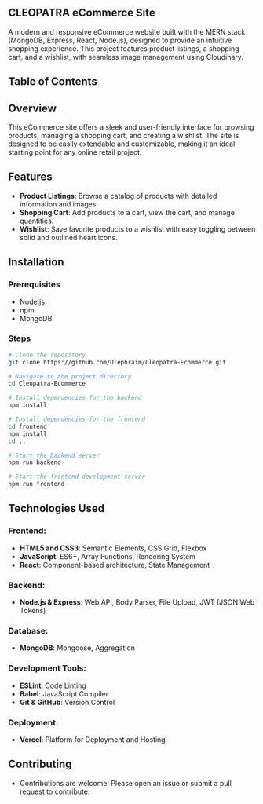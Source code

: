 ## CLEOPATRA eCommerce Site

A modern and responsive eCommerce website built with the MERN stack (MongoDB, Express, React, Node.js), designed to provide an intuitive shopping experience. This project features product listings, a shopping cart, and a wishlist, with seamless image management using Cloudinary.

## Table of Contents

## Overview
This eCommerce site offers a sleek and user-friendly interface for browsing products, managing a shopping cart, and creating a wishlist. The site is designed to be easily extendable and customizable, making it an ideal starting point for any online retail project.

## Features
- **Product Listings**: Browse a catalog of products with detailed information and images.
- **Shopping Cart**: Add products to a cart, view the cart, and manage quantities.
- **Wishlist**: Save favorite products to a wishlist with easy toggling between solid and outlined heart icons.

## Installation
### Prerequisites
- Node.js
- npm
- MongoDB

### Steps
```sh
# Clone the repository
git clone https://github.com/Ulephraim/Cleopatra-Ecommerce.git

# Navigate to the project directory
cd Cleopatra-Ecommerce

# Install dependencies for the backend
npm install

# Install dependencies for the frontend
cd frontend
npm install
cd ..

# Start the backend server
npm run backend

# Start the frontend development server
npm run frontend
```

## Technologies Used
### Frontend:
- **HTML5 and CSS3**: Semantic Elements, CSS Grid, Flexbox
- **JavaScript**: ES6+, Array Functions, Rendering System
- **React**: Component-based architecture, State Management

### Backend:
- **Node.js & Express**: Web API, Body Parser, File Upload, JWT (JSON Web Tokens)

### Database:
- **MongoDB**: Mongoose, Aggregation

### Development Tools:
- **ESLint**: Code Linting
- **Babel**: JavaScript Compiler
- **Git & GitHub**: Version Control

### Deployment:
- **Vercel**: Platform for Deployment and Hosting

## Contributing
 - Contributions are welcome! Please open an issue or submit a pull request to contribute. 
